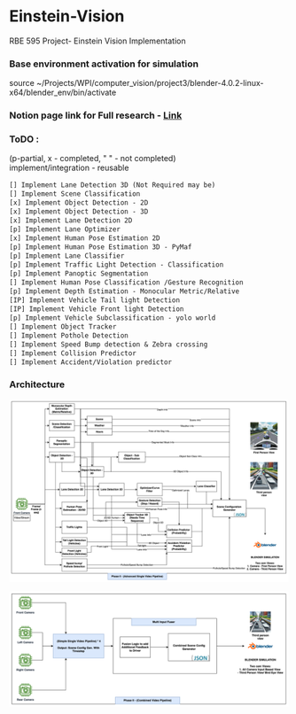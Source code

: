 # Einstein-Vision
RBE 595 Project- Einstein Vision Implementation


### Base environment activation for simulation 

source ~/Projects/WPI/computer_vision/project3/blender-4.0.2-linux-x64/blender_env/bin/activate


### Notion page link for Full research - [Link](https://udaygirish.notion.site/Project-3-Visualization-f941159cac53424481ffd8e4834c9e98?pvs=74)



### ToDO :
(p-partial, x - completed, " " - not completed) \
implement/integration - reusable 

    [] Implement Lane Detection 3D (Not Required may be)
    [] Implement Scene Classification
    [x] Implement Object Detection - 2D 
    [x] Implement Object Detection - 3D
    [x] Implement Lane Detection 2D
    [p] Implement Lane Optimizer
    [x] Implement Human Pose Estimation 2D
    [p] Implement Human Pose Estimation 3D - PyMaf 
    [p] Implement Lane Classifier
    [p] Implement Traffic Light Detection - Classification
    [p] Implement Panoptic Segmentation 
    [] Implement Human Pose Classification /Gesture Recognition
    [p] Implement Depth Estimation - Monocular Metric/Relative
    [IP] Implement Vehicle Tail light Detection
    [IP] Implement Vehicle Front light Detection
    [p] Implement Vehicle Subclassification - yolo world
    [] Implement Object Tracker
    [] Implement Pothole Detection
    [] Implement Speed Bump detection & Zebra crossing
    [] Implement Collision Predictor
    [] Implement Accident/Violation predictor


### Architecture 

![Temp Architecture](images/Temp_Architecture.png)


![4 Cam Pipeline](images/4_Cam_Pipeline.png)
